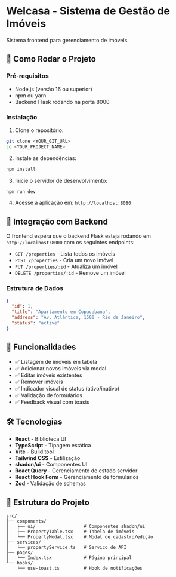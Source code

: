 # Welcasa - Sistema de Gestão de Imóveis

Sistema frontend para gerenciamento de imóveis.

## 🚀 Como Rodar o Projeto

### Pré-requisitos

- Node.js (versão 16 ou superior)
- npm ou yarn
- Backend Flask rodando na porta 8000

### Instalação

1. Clone o repositório:

```bash
git clone <YOUR_GIT_URL>
cd <YOUR_PROJECT_NAME>
```

2. Instale as dependências:

```bash
npm install
```

3. Inicie o servidor de desenvolvimento:

```bash
npm run dev
```

4. Acesse a aplicação em: `http://localhost:8080`

## 🔌 Integração com Backend

O frontend espera que o backend Flask esteja rodando em `http://localhost:8000` com os seguintes endpoints:

- `GET /properties` - Lista todos os imóveis
- `POST /properties` - Cria um novo imóvel
- `PUT /properties/:id` - Atualiza um imóvel
- `DELETE /properties/:id` - Remove um imóvel

### Estrutura de Dados

```json
{
  "id": 1,
  "title": "Apartamento em Copacabana",
  "address": "Av. Atlântica, 1500 - Rio de Janeiro",
  "status": "active"
}
```

## 🎨 Funcionalidades

- ✅ Listagem de imóveis em tabela
- ✅ Adicionar novos imóveis via modal
- ✅ Editar imóveis existentes
- ✅ Remover imóveis
- ✅ Indicador visual de status (ativo/inativo)
- ✅ Validação de formulários
- ✅ Feedback visual com toasts

## 🛠️ Tecnologias

- **React** - Biblioteca UI
- **TypeScript** - Tipagem estática
- **Vite** - Build tool
- **Tailwind CSS** - Estilização
- **shadcn/ui** - Componentes UI
- **React Query** - Gerenciamento de estado servidor
- **React Hook Form** - Gerenciamento de formulários
- **Zod** - Validação de schemas

## 📝 Estrutura do Projeto

```
src/
├── components/
│   ├── ui/                  # Componentes shadcn/ui
│   ├── PropertyTable.tsx    # Tabela de imóveis
│   └── PropertyModal.tsx    # Modal de cadastro/edição
├── services/
│   └── propertyService.ts   # Serviço de API
├── pages/
│   └── Index.tsx            # Página principal
└── hooks/
    └── use-toast.ts         # Hook de notificações
```
